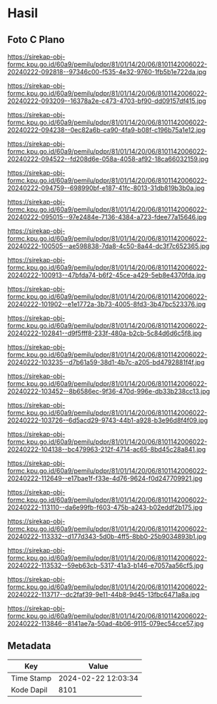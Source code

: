 # Hasil

## Foto C Plano

https://sirekap-obj-formc.kpu.go.id/60a9/pemilu/pdpr/81/01/14/20/06/8101142006022-20240222-092818--97346c00-f535-4e32-9760-1fb5b1e722da.jpg

https://sirekap-obj-formc.kpu.go.id/60a9/pemilu/pdpr/81/01/14/20/06/8101142006022-20240222-093209--16378a2e-c473-4703-bf90-dd09157df415.jpg

https://sirekap-obj-formc.kpu.go.id/60a9/pemilu/pdpr/81/01/14/20/06/8101142006022-20240222-094238--0ec82a6b-ca90-4fa9-b08f-c196b75a1e12.jpg

https://sirekap-obj-formc.kpu.go.id/60a9/pemilu/pdpr/81/01/14/20/06/8101142006022-20240222-094522--fd208d6e-058a-4058-af92-18ca66032159.jpg

https://sirekap-obj-formc.kpu.go.id/60a9/pemilu/pdpr/81/01/14/20/06/8101142006022-20240222-094759--698990bf-e187-41fc-8013-31db819b3b0a.jpg

https://sirekap-obj-formc.kpu.go.id/60a9/pemilu/pdpr/81/01/14/20/06/8101142006022-20240222-095015--97e2484e-7136-4384-a723-fdee77a15646.jpg

https://sirekap-obj-formc.kpu.go.id/60a9/pemilu/pdpr/81/01/14/20/06/8101142006022-20240222-100505--ae598838-7da8-4c50-8a44-dc3f7c652365.jpg

https://sirekap-obj-formc.kpu.go.id/60a9/pemilu/pdpr/81/01/14/20/06/8101142006022-20240222-100913--47bfda74-b6f2-45ce-a429-5eb8e4370fda.jpg

https://sirekap-obj-formc.kpu.go.id/60a9/pemilu/pdpr/81/01/14/20/06/8101142006022-20240222-101902--e1e1772a-3b73-4005-8fd3-3b47bc523376.jpg

https://sirekap-obj-formc.kpu.go.id/60a9/pemilu/pdpr/81/01/14/20/06/8101142006022-20240222-102841--d9f5fff8-233f-480a-b2cb-5c84d6d6c5f8.jpg

https://sirekap-obj-formc.kpu.go.id/60a9/pemilu/pdpr/81/01/14/20/06/8101142006022-20240222-103235--d7b61a59-38d1-4b7c-a205-bd4792881f4f.jpg

https://sirekap-obj-formc.kpu.go.id/60a9/pemilu/pdpr/81/01/14/20/06/8101142006022-20240222-103452--8b6586ec-9f36-470d-996e-db33b238cc13.jpg

https://sirekap-obj-formc.kpu.go.id/60a9/pemilu/pdpr/81/01/14/20/06/8101142006022-20240222-103726--6d5acd29-9743-44b1-a928-b3e96d8f4f09.jpg

https://sirekap-obj-formc.kpu.go.id/60a9/pemilu/pdpr/81/01/14/20/06/8101142006022-20240222-104138--bc479963-212f-4714-ac65-8bd45c28a841.jpg

https://sirekap-obj-formc.kpu.go.id/60a9/pemilu/pdpr/81/01/14/20/06/8101142006022-20240222-112649--e17bae1f-f33e-4d76-9624-f0d247709921.jpg

https://sirekap-obj-formc.kpu.go.id/60a9/pemilu/pdpr/81/01/14/20/06/8101142006022-20240222-113110--da6e99fb-f603-475b-a243-b02eddf2b175.jpg

https://sirekap-obj-formc.kpu.go.id/60a9/pemilu/pdpr/81/01/14/20/06/8101142006022-20240222-113332--d177d343-5d0b-4ff5-8bb0-25b9034893b1.jpg

https://sirekap-obj-formc.kpu.go.id/60a9/pemilu/pdpr/81/01/14/20/06/8101142006022-20240222-113532--59eb63cb-5317-41a3-b146-e7057aa56cf5.jpg

https://sirekap-obj-formc.kpu.go.id/60a9/pemilu/pdpr/81/01/14/20/06/8101142006022-20240222-113717--dc2faf39-9e11-44b8-9d45-13fbc6471a8a.jpg

https://sirekap-obj-formc.kpu.go.id/60a9/pemilu/pdpr/81/01/14/20/06/8101142006022-20240222-113846--8141ae7a-50ad-4b06-9115-079ec54cce57.jpg


## Metadata

| Key        | Value               |
| ---------- | ------------------- |
| Time Stamp | 2024-02-22 12:03:34 |
| Kode Dapil | 8101                |



